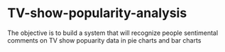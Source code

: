 # TV-show-popularity-analysis
The objective is to build a system that will recognize people sentimental comments on TV show popuarity data in pie charts and bar charts 
